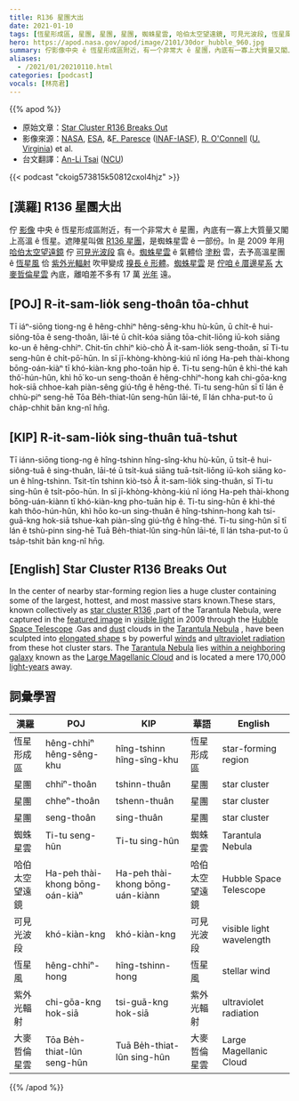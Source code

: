```yaml
---
title: R136 星團大出
date: 2021-01-10
tags: [恆星形成區, 星團, 星團, 星團, 蜘蛛星雲, 哈伯太空望遠鏡, 可見光波段, 恆星風, 紫外光輻射, 大麥哲倫星雲, 林亮君, 市議員]
hero: https://apod.nasa.gov/apod/image/2101/30dor_hubble_960.jpg
summary: 佇影像中央 ê 恆星形成區附近，有一个非常大 ê 星團，內底有一寡上大質量又閣上高溫 ê 恆星。
aliases:
  - /2021/01/20210110.html
categories: [podcast]
vocals: [林亮君]
---
```


{{% apod %}}

- 原始文章：[Star Cluster R136 Breaks Out](https://apod.nasa.gov/apod/ap210110.html)
- 影像來源：[NASA](http://www.nasa.gov/), [ESA](http://www.spacetelescope.org/), &[F. Paresce](http://heritage.stsci.edu/2009/32/bio/bio_primary.html) ([INAF-IASF](http://www.iasfbo.inaf.it/)), [R. O'Connell](http://www.astro.virginia.edu/~rwo/) ([U. Virginia](http://www.astro.virginia.edu/)) et al.
- 台文翻譯：[An-Li Tsai](mailto:thianbun.taigi@gmail.com) ([NCU](https://www.astro.ncu.edu.tw))

{{< podcast "ckoig573815k50812cxol4hjz" >}}

## [漢羅] R136 星團大出

佇 [影像](https://hubblesite.org/newscenter/archive/releases/2009/32/image/a/) 中央 ê 恆星形成區附近，有一个非常大 ê 星團，內底有一寡上大質量又閣上高溫 ê 恆星。遮陣星叫做 [R136 星團](https://en.wikipedia.org/wiki/R136)，是蜘蛛星雲 ê 一部份。In 是 2009 年用 [哈伯太空望遠鏡](https://apod.nasa.gov/apod/ap010806.html) 佇 [可見光波段](https://science.nasa.gov/ems/09_visiblelight) 翕 ê。[蜘蛛星雲](https://en.wikipedia.org/wiki/Tarantula) ê 氣體佮 [塗粉](https://apod.nasa.gov/apod/ap030706.html) 雲，去予高溫星團 ê [恆星風](https://solarsystem.nasa.gov/resources/2288/the-solar-wind-across-our-solar-system/) 佮 [紫外光輻射](https://science.nasa.gov/ems/10_ultravioletwaves) 吹甲變成 [搝長 ê 形體](https://i.kym-cdn.com/photos/images/newsfeed/000/002/110/longcat.jpg?1241726484)。[蜘蛛星雲](https://apod.nasa.gov/apod/ap090331.html) 是 [佇咱 ê 厝邊星系](https://www.youtube.com/watch?v=Xsq1oaehLG4) [大麥哲倫星雲](https://apod.nasa.gov/apod/ap150827.html) 內底，離咱差不多有 17 萬 [光年](http://starchild.gsfc.nasa.gov/docs/StarChild/questions/question19.html) 遠。

## [POJ] R-it-sam-lio̍k seng-thoân tōa-chhut

Tī iáⁿ-siōng tiong-ng ê hêng-chhiⁿ hêng-sêng-khu hù-kūn, ū chi̍t-ê hui-siông-tōa ê seng-thoân, lāi-té ū chi̍t-kóa siāng tōa-chit-liōng iū-koh siāng ko-un ê hêng-chhiⁿ. Chit-tīn chhiⁿ kiò-chò Â it-sam-lio̍k seng-thoân, sī Ti-tu seng-hûn ê chi̍t-pō͘-hūn. In sī jī-khòng-khòng-kiú nî ióng Ha-peh thài-khong bōng-oán-kiàⁿ tī khó-kiàn-kng pho-toān hip ê. Ti-tu seng-hûn ê khì-thé kah thô͘-hún-hûn, khì hō͘  ko-un seng-thoân ê hêng-chhiⁿ-hong kah chi-gōa-kng hok-siā chhoe-kah piàn-sêng giú-tn̂g ê hêng-thé. Ti-tu seng-hûn sī tī lán ê chhù-piⁿ seng-hē Tōa Be̍h-thiat-lûn seng-hûn lāi-té, lî lán chha-put-to ū cha̍p-chhit bān kng-nî hn̄g.

## [KIP] R-it-sam-lio̍k sing-thuân tuā-tshut

Tī iánn-siōng tiong-ng ê hîng-tshinn hîng-sîng-khu hù-kūn, ū tsi̍t-ê hui-siông-tuā ê sing-thuân, lāi-té ū tsi̍t-kuá siāng tuā-tsit-liōng iū-koh siāng ko-un ê hîng-tshinn. Tsit-tīn tshinn kiò-tsò Â it-sam-lio̍k sing-thuân, sī Ti-tu sing-hûn ê tsi̍t-pōo-hūn. In sī jī-khòng-khòng-kiú nî ióng Ha-peh thài-khong bōng-uán-kiànn tī khó-kiàn-kng pho-tuān hip ê. Ti-tu sing-hûn ê khì-thé kah thôo-hún-hûn, khì hōo ko-un sing-thuân ê hîng-tshinn-hong kah tsi-guā-kng hok-siā tshue-kah piàn-sîng giú-tn̂g ê hîng-thé. Ti-tu sing-hûn sī tī lán ê tshù-pinn sing-hē Tuā Be̍h-thiat-lûn sing-hûn lāi-té, lî lán tsha-put-to ū tsa̍p-tshit bān kng-nî hn̄g.

## [English] Star Cluster R136 Breaks Out 

In the center of nearby star-forming region lies a huge cluster containing some of the largest, hottest, and most massive stars known.These stars, known collectively as [star cluster R136](https://en.wikipedia.org/wiki/R136) ,part of the Tarantula Nebula, were captured in the [featured image](https://hubblesite.org/newscenter/archive/releases/2009/32/image/a/) in [visible light](https://science.nasa.gov/ems/09_visiblelight) in 2009 through the [Hubble Space Telescope](https://apod.nasa.gov/apod/ap010806.html) .Gas and [dust](https://apod.nasa.gov/apod/ap030706.html) clouds in the [Tarantula Nebula](https://en.wikipedia.org/wiki/Tarantula) , have been sculpted into [elongated shape](https://i.kym-cdn.com/photos/images/newsfeed/000/002/110/longcat.jpg?1241726484) s by powerful [winds](https://solarsystem.nasa.gov/resources/2288/the-solar-wind-across-our-solar-system/) and [ultraviolet radiation](https://science.nasa.gov/ems/10_ultravioletwaves) from these hot cluster stars. The [Tarantula Nebula](https://apod.nasa.gov/apod/ap090331.html) lies [within a neighboring galaxy](https://www.youtube.com/watch?v=Xsq1oaehLG4) known as the [Large Magellanic Cloud](https://apod.nasa.gov/apod/ap150827.html) and is located a mere 170,000 [light-years](http://starchild.gsfc.nasa.gov/docs/StarChild/questions/question19.html) away.

## 詞彙學習

|漢羅|POJ|KIP|華語|English|
|-|-|-|-|-|
|恆星形成區|hêng-chhiⁿ hêng-sêng-khu|hîng-tshinn hîng-sîng-khu|恆星形成區|star-forming region|
|星團|chhiⁿ-thoân|tshinn-thuân|星團|star cluster|
|星團|chheⁿ-thoân|tshenn-thuân|星團|star cluster|
|星團|seng-thoân|sing-thuân|星團|star cluster|
|蜘蛛星雲|Ti-tu seng-hûn|Ti-tu sing-hûn|蜘蛛星雲|Tarantula Nebula|
|哈伯太空望遠鏡|Ha-peh thài-khong bōng-oán-kiàⁿ|Ha-peh thài-khong bōng-uán-kiànn|哈伯太空望遠鏡|Hubble Space Telescope|
|可見光波段|khó-kiàn-kng|khó-kiàn-kng|可見光波段|visible light wavelength|
|恆星風|hêng-chhiⁿ-hong|hîng-tshinn-hong|恆星風|stellar wind|
|紫外光輻射|chi-gōa-kng hok-siā|tsi-guā-kng hok-siā|紫外光輻射|ultraviolet radiation|
|大麥哲倫星雲|Tōa Be̍h-thiat-lûn seng-hûn|Tuā Be̍h-thiat-lûn sing-hûn|大麥哲倫星雲|Large Magellanic Cloud|

{{% /apod %}}
